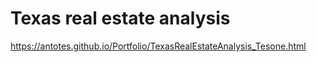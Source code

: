 # Texas real estate analysis 
https://antotes.github.io/Portfolio/TexasRealEstateAnalysis_Tesone.html
